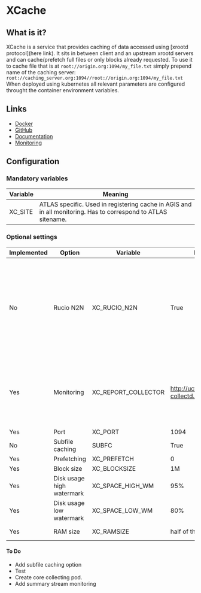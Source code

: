 # XCache

## What is it? 

XCache is a service that provides caching of data accessed using [xrootd protocol](here link). It sits in between client and an upstream xrootd servers and can cache/prefetch full files or only blocks already requested. To use it to cache file that is at 
```root://origin.org:1094/my_file.txt```
simply prepend name of the caching server:
```root://caching_server.org:1094//root://origin.org:1094/my_file.txt```    
When deployed using kubernetes all relevant parameters are configured throught the container environment variables.

## Links
*   [Docker](https://hub.docker.com/r/slateci/xcache/)
*   [GitHub](https://github.com/slateci/XCache)
*   [Documentation](http://slateci.io/XCache/)
*   [Monitoring](http://atlas-kibana-dev.mwt2.org/goto/f6bac2569c885896a607dc047b190b6d)

## Configuration

### Mandatory variables

Variable | Meaning
--- | ---
XC_SITE | ATLAS specific. Used in registering cache in AGIS and in all monitoring. Has to correspond to ATLAS sitename.

### Optional settings

Implemented | Option | Variable | Default | Meaning
--- | --- | --- | --- | ---
No | Rucio N2N | XC_RUCIO_N2N | True | This is ATLAS specific thing. To avoid multiple cache copies of the same file (obtained from different sources) it will strip source specific part of the path.
Yes | Monitoring | XC_REPORT_COLLECTOR | http://uct2-collectd.mwt2.org:8080 | This is xrootd internal monitoring info. Actual service status is monitored through the kubernetes infrastructure.
Yes | Port | XC_PORT | 1094 |
No | Subfile caching | SUBFC | True |
Yes | Prefetching | XC_PREFETCH | 0 |
Yes | Block size | XC_BLOCKSIZE | 1M | 
Yes | Disk usage high watermark | XC_SPACE_HIGH_WM | 95% | 
Yes | Disk usage low watermark | XC_SPACE_LOW_WM | 80% |
Yes | RAM size | XC_RAMSIZE | half of the free RAM | At least 1g. Units are ...  

#### To Do

*   Add subfile caching option
*   Test
*   Create core collecting pod.
*   Add summary stream monitoring


